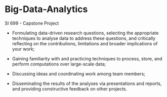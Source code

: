 # Big-Data-Analytics
SI 699 - Capstone Project

* Formulating data-driven research questions, selecting the appropriate techniques to analyse data to address these questions, and critically reflecting on the contributions, limitations and broader implications of your work;

* Gaining familiarity with and practicing techniques to process, store, and perform computations over large-scale data;

* Discussing ideas and coordinating work among team members;

* Disseminating the results of the analyses via presentations and reports, and providing constructive feedback on other projects.

